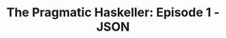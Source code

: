 ---
title: ! 'The Pragmatic Haskeller: Episode 1 - JSON'
url: https://www.fpcomplete.com/user/adinapoli/the-pragmatic-haskeller/episode-1-json
authors:
- Alfredo Di Napoli
type: article
tags:
- JSON
libraries:
- aeson
doHaskell-type: extended example
dohaskell-year: 2013
---